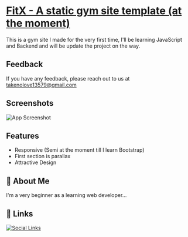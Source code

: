 
# [FitX - A static gym site template (at the moment)](https://fitx-taki.netlify.app/)

This is a gym site I made for the very first time,
I'll be learning JavaScript and Backend and will be update the project on the way.



## Feedback

If you have any feedback, please reach out to us at takenolove13579@gmail.com


## Screenshots

![App Screenshot](https://i.ibb.co/vV91SPH/Screen-Shot-2022-04-27-at-22-45-44.png)


## Features

- Responsive (Semi at the moment till I learn Bootstrap)
- First section is parallax
- Attractive Design


## 🚀 About Me
I'm a very beginner as a learning web developer...


## 🔗 Links
[![Social Links](https://img.shields.io/badge/social_links-000?style=for-the-badge&logo=anchor&logoColor=white)](https://taki-bio.netlify.app/)
